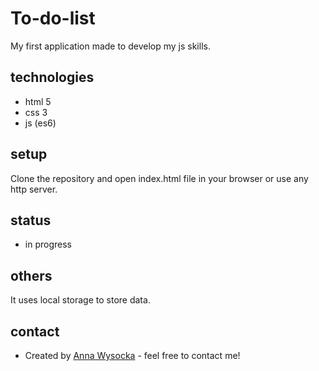 # To-do-list
My first application made to develop my js skills. 

## technologies
* html 5
* css 3
* js (es6)

## setup
Clone the repository and open index.html file in your browser or use any http server.

## status
* in progress

## others
It uses local storage to store data.

## contact
* Created by [Anna Wysocka](https://annawysocka.pl/) - feel free to contact me!
